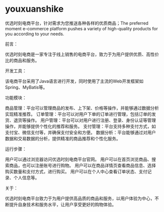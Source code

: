 # youxuanshike
优选时刻电商平台，针对需求为您推送各种各样的优质商品；The preferred moment e-commerce platform pushes a variety of high-quality products for you according to your needs.

前言：

优选时刻电商是一家专注于线上销售的电商平台，致力于为用户提供优质、高性价比的商品和服务。

开发工具：

该电商平台采用了Java语言进行开发，同时使用了主流的Web开发框架如Spring、MyBatis等。

功能模块：

商品管理：平台可以管理商品的发布、上下架、价格等操作，并能够通过数据分析实现精准推荐。
订单管理：平台可以对用户下单的订单进行管理，包括订单的发货、退货等操作。
用户管理：平台可以对用户进行注册、登录、身份认证等管理操作，并能够提供个性化的推荐和服务。
支付管理：平台支持多种支付方式，如支付宝、微信支付等，并确保支付安全和方便。
数据分析：平台能够通过对用户数据和交易数据的分析，提供精准的商品推荐和个性化服务。

运行步骤：

用户可以通过浏览器访问优选时刻电商平台官网。
用户可以在首页浏览商品、搜索商品，也可以注册账号进行购物。
用户可以在商品详情页查看商品信息、选择购买数量和支付方式，进行购买。
用户可以在个人中心查看订单状态、支付记录、个人信息等。

关于：

优选时刻电商平台致力于为用户提供高品质的商品和服务，以用户体验为中心，不断提升自身技术和服务水平，让用户享受更好的购物体验。
